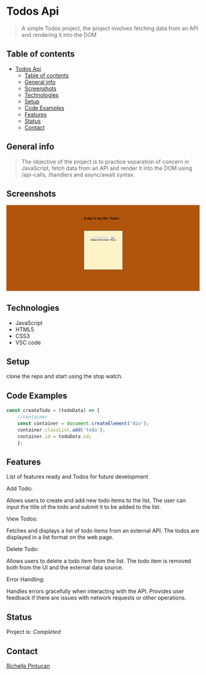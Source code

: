 # Todos Api

> A simple Todos project, the project involves fetching data from an API and rendering it into the DOM

## Table of contents

- [Todos Api](#todos-api)
  - [Table of contents](#table-of-contents)
  - [General info](#general-info)
  - [Screenshots](#screenshots)
  - [Technologies](#technologies)
  - [Setup](#setup)
  - [Code Examples](#code-examples)
  - [Features](#features)
  - [Status](#status)
  - [Contact](#contact)

## General info

> The objective of the project is to practice separation of concern in
> JavaScript, fetch data from an API and render it into the DOM using /api-calls, /handlers and async/await syntax.

## Screenshots

![Example screenshot](./assets/screenshot.png)

## Technologies

- JavaScript
- HTML5
- CSS3
- VSC code

## Setup

clone the repo and start using the stop watch.

## Code Examples

```js
const createTodo = (todoData) => {
    //container
    const container = document.createElement('div');
    container.classList.add('todo');
    container.id = todoData.id;
    };
```

## Features

List of features ready and Todos for future development

Add Todo:

Allows users to create and add new todo items to the list.
The user can input the title of the todo and submit it to be added to the list.

View Todos:

Fetches and displays a list of todo items from an external API.
The todos are displayed in a list format on the web page.

Delete Todo:

Allows users to delete a todo item from the list.
The todo item is removed both from the UI and the external data source.

Error Handling:

Handles errors gracefully when interacting with the API.
Provides user feedback if there are issues with network requests or other operations.

## Status

Project is: _Completed_


## Contact
[Richelle Pintucan](https://github.com/richellepintucan)

